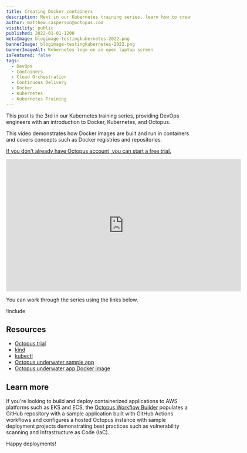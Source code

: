 ```yaml
---
title: Creating Docker containers
description: Next in our Kubernetes training series, learn how to create a Docker image and run it as a container.
author: matthew.casperson@octopus.com
visibility: public
published: 2022-01-01-1200
metaImage: blogimage-testingkubernetes-2022.png
bannerImage: blogimage-testingkubernetes-2022.png
bannerImageAlt: Kubernetes logo on an open laptop screen
isFeatured: false
tags: 
  - DevOps
  - Containers
  - Cloud Orchestration
  - Continuous Delivery
  - Docker 
  - Kubernetes
  - Kubernetes Training
---
```


This post is the 3rd in our Kubernetes training series, providing DevOps engineers with an introduction to Docker, Kubernetes, and Octopus. 

This video demonstrates how Docker images are built and run in containers and covers concepts such as Docker registries and repositories.

[If you don't already have Octopus account, you can start a free trial.](https://oc.to/octopus-k8s-training-trial)

<p style="text-align:center"><iframe src="https://fast.wistia.net/embed/iframe/nd7fym6ijr?videoFoam=true" title="Section 3 Video" allow="autoplay; fullscreen" allowtransparency="true" frameborder="0" scrolling="no" class="wistia_embed" name="wistia_embed" msallowfullscreen width="640px" height="360px"></iframe></p>

You can work through the series using the links below.

!include <k8s-training-toc>

## Resources

* [Octopus trial](https://oc.to/octopus-k8s-training-trial)
* [kind](https://oc.to/LY8fg0)
* [kubectl](https://oc.to/oN6lx6)
* [Octopus underwater sample app](https://github.com/OctopusSamples/octopus-underwater-app)
* [Octopus underwater app Docker image](https://hub.docker.com/r/octopussamples/underwater-app)

## Learn more

If you're looking to build and deploy containerized applications to AWS platforms such as EKS and ECS, the [Octopus Workflow Builder](https://octopusworkflowbuilder.octopus.com/#/) populates a GitHub repository with a sample application built with GitHub Actions workflows and configures a hosted Octopus instance with sample deployment projects demonstrating best practices such as vulnerability scanning and Infrastructure as Code (IaC). 

Happy deployments! 
